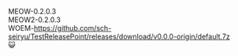 MEOW-0.2.0.3<br>
MEOW2-0.2.0.3<br>
WOEM-https://github.com/sch-seiryu/TestReleasePoint/releases/download/v0.0.0-origin/default.7z<br>
😺
